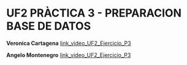 # UF2 PRÀCTICA 3 - PREPARACION BASE DE DATOS

**Veronica Cartagena** 
[link_video_UF2_Ejercicio_P3](https://drive.google.com/file/d/1QOMq6LoQimTYCrexp2JHtQ4TfN3iRM2P/view?usp=sharing)

**Angelo Montenegro**
[link_video_UF2_Ejercicio_P3]()